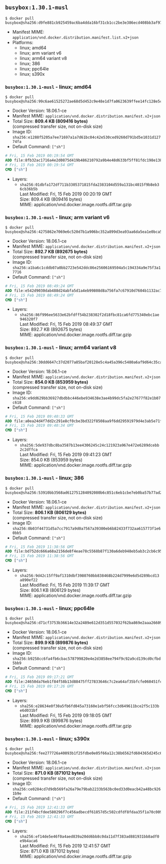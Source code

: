 ## `busybox:1.30.1-musl`

```console
$ docker pull busybox@sha256:d9fe881cb925459ac6ba4dda16bf31cb1cc2be3e386ecd408bb3af978cb87e6c
```

-	Manifest MIME: `application/vnd.docker.distribution.manifest.list.v2+json`
-	Platforms:
	-	linux; amd64
	-	linux; arm variant v6
	-	linux; arm64 variant v8
	-	linux; 386
	-	linux; ppc64le
	-	linux; s390x

### `busybox:1.30.1-musl` - linux; amd64

```console
$ docker pull busybox@sha256:99c6ae61525272ae68d5d452c9e48e1d7fa0623639ffee14fc128e5c7b9d3c14
```

-	Docker Version: 18.06.1-ce
-	Manifest MIME: `application/vnd.docker.distribution.manifest.v2+json`
-	Total Size: **809.4 KB (809416 bytes)**  
	(compressed transfer size, not on-disk size)
-	Image ID: `sha256:e1288f5205a7ee71697a1a7d61bc04c42e530ced9260d791bd5e1031d12774fa`
-	Default Command: `["sh"]`

```dockerfile
# Fri, 15 Feb 2019 00:19:54 GMT
ADD file:8fb32ac1716a4e2d0875d419b486210792a9b4e48d633bf5ff81fdc198e13862 in / 
# Fri, 15 Feb 2019 00:19:54 GMT
CMD ["sh"]
```

-	Layers:
	-	`sha256:01dbfa172df711b3305371815fda2383104d559a131bc4015f9b8eb36cb36b5b`  
		Last Modified: Fri, 15 Feb 2019 00:20:19 GMT  
		Size: 809.4 KB (809416 bytes)  
		MIME: application/vnd.docker.image.rootfs.diff.tar.gzip

### `busybox:1.30.1-musl` - linux; arm variant v6

```console
$ docker pull busybox@sha256:4275862e7069e6c520d7b1a906bc352a899d3ea93aa6da5ea1e0bca5bfa59a75
```

-	Docker Version: 18.06.1-ce
-	Manifest MIME: `application/vnd.docker.distribution.manifest.v2+json`
-	Total Size: **892.7 KB (892675 bytes)**  
	(compressed transfer size, not on-disk size)
-	Image ID: `sha256:a1ba6c1cddb07a0bb2723e542ddc86e25606169504a5c194334a9e75f3a17716`
-	Default Command: `["sh"]`

```dockerfile
# Fri, 15 Feb 2019 08:49:24 GMT
ADD file:e542d9030dab488d24abfa5d1a4eb99808d8a756fa7c67910d7604b1132ac762 in / 
# Fri, 15 Feb 2019 08:49:24 GMT
CMD ["sh"]
```

-	Layers:
	-	`sha256:86f996ee5633e62bfdff54b238302f2d18fbc81ca6fd775340ebc1ae946320f7`  
		Last Modified: Fri, 15 Feb 2019 08:49:37 GMT  
		Size: 892.7 KB (892675 bytes)  
		MIME: application/vnd.docker.image.rootfs.diff.tar.gzip

### `busybox:1.30.1-musl` - linux; arm64 variant v8

```console
$ docker pull busybox@sha256:30dd6647c37d2077a85baf20128e5c4a45a396c5480a6af9d64c35ca3cecb290
```

-	Docker Version: 18.06.1-ce
-	Manifest MIME: `application/vnd.docker.distribution.manifest.v2+json`
-	Total Size: **854.0 KB (853959 bytes)**  
	(compressed transfer size, not on-disk size)
-	Image ID: `sha256:e9dd629bb36927dbdbbc446ebe934638e3ae4b99dc5fa2e27677f82e1b07c618`
-	Default Command: `["sh"]`

```dockerfile
# Fri, 15 Feb 2019 09:40:33 GMT
ADD file:a0ea24d4f7dd2c291e8cf0cbe3bd322f8508aa9f6dd29591979d4e3ab5e71fe5 in / 
# Fri, 15 Feb 2019 09:40:34 GMT
CMD ["sh"]
```

-	Layers:
	-	`sha256:5de937dbc8ba3587b13ee4306245c24c121923a967e472e6289dcebb2c2dffca`  
		Last Modified: Fri, 15 Feb 2019 09:41:23 GMT  
		Size: 854.0 KB (853959 bytes)  
		MIME: application/vnd.docker.image.rootfs.diff.tar.gzip

### `busybox:1.30.1-musl` - linux; 386

```console
$ docker pull busybox@sha256:53910bb3568ad612751284092080b6c851c6eb1cbe7eb0ba57b77ad2a97afc66
```

-	Docker Version: 18.06.1-ce
-	Manifest MIME: `application/vnd.docker.distribution.manifest.v2+json`
-	Total Size: **806.1 KB (806129 bytes)**  
	(compressed transfer size, not on-disk size)
-	Image ID: `sha256:0b03f44731d5a7cc7917a9d0a7567a39300eb6b82433f732aa615773f1e60bb5`
-	Default Command: `["sh"]`

```dockerfile
# Fri, 15 Feb 2019 11:38:56 GMT
ADD file:bd752dc666a68a2156de8f4eae78c5568b87f130a6deb948eb5ab3c2cb6c953b in / 
# Fri, 15 Feb 2019 11:38:56 GMT
CMD ["sh"]
```

-	Layers:
	-	`sha256:9d42c15ff9af1310dbf3980760bb838468b224d7999e6d5d289bcd13a890ef22`  
		Last Modified: Fri, 15 Feb 2019 11:39:17 GMT  
		Size: 806.1 KB (806129 bytes)  
		MIME: application/vnd.docker.image.rootfs.diff.tar.gzip

### `busybox:1.30.1-musl` - linux; ppc64le

```console
$ docker pull busybox@sha256:d71cf3753b36614e32a2489e612d351d557032f62ba869e2aaa26609a3e1b2df
```

-	Docker Version: 18.06.1-ce
-	Manifest MIME: `application/vnd.docker.distribution.manifest.v2+json`
-	Total Size: **899.9 KB (899876 bytes)**  
	(compressed transfer size, not on-disk size)
-	Image ID: `sha256:b9258cc6fa4fb6cbac578799820e4e2d3858ee794f9c92a9cd139cd0cfbd5bb9`
-	Default Command: `["sh"]`

```dockerfile
# Fri, 15 Feb 2019 09:17:21 GMT
ADD file:24650da76eb1f84f58b13d88475ff27833646c7c2ea64af35bfcfe060451fc79 in / 
# Fri, 15 Feb 2019 09:17:26 GMT
CMD ["sh"]
```

-	Layers:
	-	`sha256:e28634e0f30a5fb6fd045a73160e1ebf56fcc3d649611bce2f5c133be6d031bf`  
		Last Modified: Fri, 15 Feb 2019 09:18:05 GMT  
		Size: 899.9 KB (899876 bytes)  
		MIME: application/vnd.docker.image.rootfs.diff.tar.gzip

### `busybox:1.30.1-musl` - linux; s390x

```console
$ docker pull busybox@sha256:fee277726a40093b1f25fdbe0e05f66a12c38b6562fd604365d245c64d26e9b4
```

-	Docker Version: 18.06.1-ce
-	Manifest MIME: `application/vnd.docker.distribution.manifest.v2+json`
-	Total Size: **871.0 KB (871012 bytes)**  
	(compressed transfer size, not on-disk size)
-	Image ID: `sha256:ce0284cd7d9db569fa26a79e79bab2233b563bc0ed33d0eacb42a48bc9261b9e`
-	Default Command: `["sh"]`

```dockerfile
# Fri, 15 Feb 2019 12:41:33 GMT
ADD file:211f4bcfdee580296f7c456adbecdf61857d5c502cdfdf8fdaa35f1a70c00981 in / 
# Fri, 15 Feb 2019 12:41:33 GMT
CMD ["sh"]
```

-	Layers:
	-	`sha256:ef14de5e46f0a4aed839a20dd6bb8c0da11d7f383ad881931bb8adf0e9b4aca6`  
		Last Modified: Fri, 15 Feb 2019 12:41:57 GMT  
		Size: 871.0 KB (871012 bytes)  
		MIME: application/vnd.docker.image.rootfs.diff.tar.gzip
